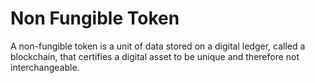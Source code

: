# Non Fungible Token


A non-fungible token is a unit of data stored on a digital ledger, called a blockchain, that certifies a digital asset to be unique and therefore not interchangeable.

